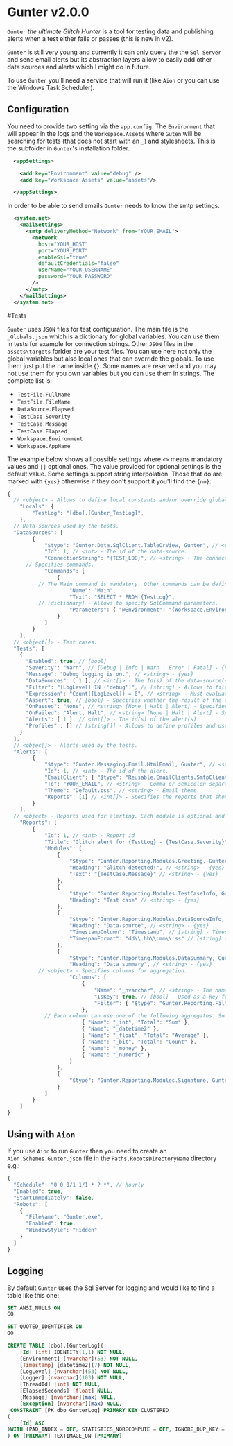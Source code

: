 # Gunter v2.0.0

`Gunter` _the ultimate Glitch Hunter_ is a tool for testing data and publishing alerts when a test either fails or passes (this is new in v2).

`Gunter` is still very young and currently it can only query the the `Sql Server` and send email alerts but its abstraction layers allow to easily add other data sources and alerts which I might do in future.

To use `Gunter` you'll need a service that will run it (like `Aion` or you can use the Windows Task Scheduler).

## Configuration

You need to provide two setting via the `app.config`. The `Environment` that will appear in the logs and the `Workspace.Assets` where `Guten` will be searching for tests (that does not start with an `_`) and stylesheets. This is the subfolder in `Gunter`'s installation folder.

```xml
  <appSettings>

    <add key="Environment" value="debug" />
    <add key="Workspace.Assets" value="assets"/>

  </appSettings>
```

In order to be able to send emails `Gunter` needs to know the smtp settings.

```xml
  <system.net>
    <mailSettings>
      <smtp deliveryMethod="Network" from="YOUR_EMAIL">
        <network
          host="YOUR_HOST"
          port="YOUR_PORT"
          enableSsl="true"
          defaultCredentials="false"
          userName="YOUR_USERNAME"
          password="YOUR_PASSWORD"
        />
      </smtp>
    </mailSettings>
  </system.net>
```

#Tests

 `Gunter` uses `JSON` files for test configuration. The main file is the `_Globals.json` which is a dictionary for global variables. You can use them in tests for example for connection strings. Other `JSON` files in the `assets\targets` forlder are your test files. You can use here not only the global variables but also local ones that can override the globals. To use them just put the name inside `{}`. Some names are reserved and you may not use them for you own variables but you can use them in strings. The complete list is:

- `TestFile.FullName`
- `TestFile.FileName`
- `DataSource.Elapsed`
- `TestCase.Severity`
- `TestCase.Message`
- `TestCase.Elapsed`
- `Workspace.Environment`
- `Workspace.AppName`

The example below shows all possible settings where `<>` means mandatory values and `[]` optional ones. The value provided for optional settings is the default value. Some settings support string interpolation. Those that do are marked with `{yes}` otherwise if they don't support it you'll find the `{no}`.

```js
{
  // <object> - Allows to define local constants and/or override globals.
	"Locals": {
		"TestLog": "[dbo].[Gunter_TestLog]",
	}, 
  // Data-sources used by the tests.
  "DataSources": [
		{
			"$type": "Gunter.Data.SqlClient.TableOrView, Gunter", // <string> - The type specification of the data-source. {no}
			"Id": 1, // <int> - The id of the data-source.
			"ConnectionString": "{TEST_LOG}", // <string> - The connection string. {yes}
      // Specifies commands.
			"Commands": [
				{
          // The Main command is mandatory. Other commands can be defined but only the Main one will be used for quering.
					"Name": "Main",
					"Text": "SELECT * FROM {TestLog}",
          // [dictionary] - Allows to specify SqlCommand parameters.
					"Parameters": { "@Environment": "{Workspace.Environment}" } // {yes}
				}
			]
		}
	],
  // <object[]> - Test cases.
  "Tests": [
    {
      "Enabled": true, // [bool]
      "Severity": "Warn", // [Debug | Info | Warn | Error | Fatal] - {no}
      "Message": "Debug logging is on.", // <string> - {yes}
      "DataSources": [ 1 ], // <int[]> - The Id(s) of the data-source(s).
      "Filter": "[LogLevel] IN ('debug')", // [string] - Allows to filter the results. {yes}
      "Expression": "Count([LogLevel]) = 0", // <string> - Must evaluate to boolean. {yes}
      "Assert": true, // [bool] - Specifies whether the result of the expression should be true or false.
      "OnPassed": "None", // <string> [None | Halt | Alert] - Specifies the action when the test passes.
      "OnFailed": "Alert, Halt", // <string> [None | Halt | Alert] - Specifies the action when the test failes.
      "Alerts": [ 1 ], // <int[]> - The id(s) of the alert(s).
      "Profiles" : [] // [string[]] - Allows to define profiles and use this test only in specific scenarios.
    }   
  ],
  // <objec[]> - Alerts used by the tests.
  "Alerts": [
		{
			"$type": "Gunter.Messaging.Email.HtmlEmail, Gunter", // <string> - Type specification of the alert. {no}
			"Id": 1, // <int> - The id of the alert.
			"EmailClient": { "$type": "Reusable.EmailClients.SmtpClient, Reusable.EmailClients.SmtpClient" }, // EmailClient
			"To": "YOUR_EMAIL", // <string> - Comma or semicolon separated list of emails. {yes}
			"Theme": "Default.css", // <string> - Email theme.
			"Reports": [1] // <int[]> - Specifies the reports that should be sent.
		}
	],
  // <object> - Reports used for alerting. Each module is optional and can be removed.
	"Reports": [
		{
			"Id": 1, // <int> - Report id
			"Title": "Glitch alert for {TestLog} - {TestCase.Severity}", // <string> - The title {yes}
			"Modules": [
				{
					"$type": "Gunter.Reporting.Modules.Greeting, Gunter",
					"Heading": "Glitch detected!", // <string> - {yes}
					"Text": "{TestCase.Message}" // <string> - {yes}
				},
				{
					"$type": "Gunter.Reporting.Modules.TestCaseInfo, Gunter",
					"Heading": "Test case" // <string> - {yes}
				},
				{
					"$type": "Gunter.Reporting.Modules.DataSourceInfo, Gunter",
					"Heading": "Data-source", // <string> - {yes}
					"TimestampColumn": "Timestamp", // [string] - Timespan column for statistics.
					"TimespanFormat": "dd\\.hh\\:mm\\:ss" // [string] - Custom timespan formatting.
				},
				{
					"$type": "Gunter.Reporting.Modules.DataSummary, Gunter",
					"Heading": "Data summary", // <string> - {yes}
          // <object> - Specifies columns for aggregation.
					"Columns": [
						{
							"Name": "_nvarchar", // <string> - The name of the column. {no}
							"IsKey": true, // [bool] - Used as a key for grouping.
							"Filter": { "$type": "Gunter.Reporting.Filters.FirstLine, Gunter" } // <object> - Allows to specify custom data filter. Currently there is only one "FirstLine"
						},
            // Each column can use one of the following aggregates: Sum, Count, Average, Min, Max, First, Last
						{ "Name": "_int", "Total": "Sum" },
						{ "Name": "_datetime2" },
						{ "Name": "_float", "Total": "Average" },
						{ "Name": "_bit", "Total": "Count" },
						{ "Name": "_money" },
						{ "Name": "_numeric" }
					]
				},
				{
					"$type": "Gunter.Reporting.Modules.Signature, Gunter"
				}
			]
		}
	]
}
```

## Using with `Aion`

If you use `Aion` to run `Gunter` then you need to create an `Aion.Schemes.Gunter.json` file in the `Paths.RobotsDirectoryName` directory e.g.:

```js
{
  "Schedule": "0 0 0/1 1/1 * ? *", // hourly
  "Enabled": true, 
  "StartImmediately": false, 
  "Robots": [
    {
      "FileName": "Gunter.exe", 
      "Enabled": true, 
      "WindowStyle": "Hidden"
    }
  ]
}
```

## Logging

By default `Gunter` uses the Sql Server for logging and would like to find a table like this one:

```sql
SET ANSI_NULLS ON
GO

SET QUOTED_IDENTIFIER ON
GO

CREATE TABLE [dbo].[GunterLog](
	[Id] [int] IDENTITY(1,1) NOT NULL,
	[Environment] [nvarchar](53) NOT NULL,
	[Timestamp] [datetime2](7) NOT NULL,
	[LogLevel] [nvarchar](53) NOT NULL,
	[Logger] [nvarchar](103) NOT NULL,
	[ThreadId] [int] NOT NULL,
	[ElapsedSeconds] [float] NULL,
	[Message] [nvarchar](max) NULL,
	[Exception] [nvarchar](max) NULL,
 CONSTRAINT [PK_dbo_GunterLog] PRIMARY KEY CLUSTERED 
(
	[Id] ASC
)WITH (PAD_INDEX = OFF, STATISTICS_NORECOMPUTE = OFF, IGNORE_DUP_KEY = OFF, ALLOW_ROW_LOCKS = ON, ALLOW_PAGE_LOCKS = ON, FILLFACTOR = 80) ON [PRIMARY]
) ON [PRIMARY] TEXTIMAGE_ON [PRIMARY]
```